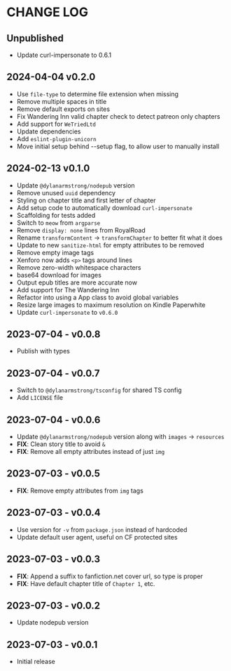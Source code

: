 # CHANGE LOG

## Unpublished

- Update curl-impersonate to 0.6.1

## 2024-04-04 v0.2.0

- Use `file-type` to determine file extension when missing
- Remove multiple spaces in title
- Remove default exports on sites
- Fix Wandering Inn valid chapter check to detect patreon only chapters
- Add support for `WeTriedLtd`
- Update dependencies
- Add `eslint-plugin-unicorn`
- Move initial setup behind --setup flag, to allow user to manually install

## 2024-02-13 v0.1.0

- Update `@dylanarmstrong/nodepub` version
- Remove unused `uuid` dependency
- Styling on chapter title and first letter of chapter
- Add setup code to automatically download `curl-impersonate`
- Scaffolding for tests added
- Switch to `meow` from `argparse`
- Remove `display: none` lines from RoyalRoad
- Rename `transformContent` -> `transformChapter` to better fit what it does
- Update to new `sanitize-html` for empty attributes to be removed
- Remove empty image tags
- Xenforo now adds `<p>` tags around lines
- Remove zero-width whitespace characters
- base64 download for images
- Output epub titles are more accurate now
- Add support for The Wandering Inn
- Refactor into using a App class to avoid global variables
- Resize large images to maximum resolution on Kindle Paperwhite
- Update `curl-impersonate` to `v0.6.0`

## 2023-07-04 - v0.0.8

- Publish with types

## 2023-07-04 - v0.0.7

- Switch to `@dylanarmstrong/tsconfig` for shared TS config
- Add `LICENSE` file

## 2023-07-04 - v0.0.6

- Update `@dylanarmstrong/nodepub` version along with `images` -> `resources`
- **FIX**: Clean story title to avoid `&`
- **FIX**: Remove all empty attributes instead of just `img`

## 2023-07-03 - v0.0.5

- **FIX**: Remove empty attributes from `img` tags

## 2023-07-03 - v0.0.4

- Use version for `-v` from `package.json` instead of hardcoded
- Update default user agent, useful on CF protected sites

## 2023-07-03 - v0.0.3

- **FIX**: Append a suffix to fanfiction.net cover url, so type is proper
- **FIX**: Have default chapter title of `Chapter 1`, etc.

## 2023-07-03 - v0.0.2

- Update nodepub version

## 2023-07-03 - v0.0.1

- Initial release
